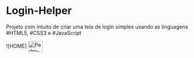 # Login-Helper
Projeto com intuito de criar uma tela de login simples usando as linguagens #HTML5, #CSS3 e #JavaScript

![HOME] <img align="center" alt="Pedro-HTML" height="30" width="40" src="https://github.com/pedrinw/Login-Helper/blob/master/readme/home.png">

